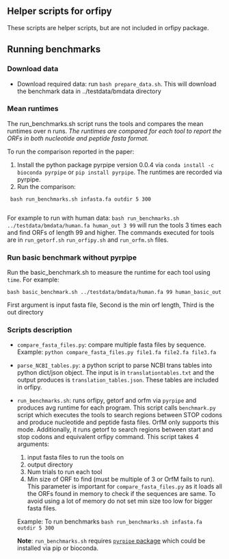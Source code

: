 ## Helper scripts for orfipy
These scripts are helper scripts, but are not included in orfipy package.


## Running benchmarks

### Download data

- Download required data: run `bash prepare_data.sh`. This will download the benchmark data in ../testdata/bmdata directory


### Mean runtimes

The run_benchmarks.sh script runs the tools and compares the mean runtimes over n runs. 
*The runtimes are compared for each tool to report the ORFs in both nucleotide and peptide fasta format.*

To run the comparison reported in the paper:

1. Install the python package pyrpipe version 0.0.4 via `conda install -c bioconda pyrpipe` or `pip install pyrpipe`. The runtimes are recorded via pyrpipe.
2. Run the comparison:

```
 bash run_benchmarks.sh infasta.fa outdir 5 300
 
```

For example to run with human data: `bash run_benchmarks.sh ../testdata/bmdata/human.fa human_out 3 99` will run the tools 3 times each and find ORFs of length 99 and higher.
The commands executed for tools are in `run_getorf.sh`  `run_orfipy.sh` and  `run_orfm.sh` files.

### Run basic benchmark without pyrpipe
Run the basic_benchmark.sh to measure the runtime for each tool using `time`. For example:

```
bash basic_benchmark.sh ../testdata/bmdata/human.fa 99 human_basic_out
```
First argument is input fasta file, Second is the min orf length, Third is the out directory



### Scripts description

* `compare_fasta_files.py`: compare multiple fasta files by sequence. Example: `python compare_fasta_files.py file1.fa file2.fa file3.fa`
* `parse_NCBI_tables.py`: a python script to parse NCBI trans tables into python dict/json object. The input is in `translationtables.txt` and the output produces is `translation_tables.json`. These tables are included in orfipy.
* `run_benchmarks.sh`: runs orfipy, getorf and orfm via `pyrpipe` and produces avg runtime for each program. This script calls `benchmark.py` script which executes the tools to search regions between STOP codons and produce nucleotide and peptide fasta files. OrfM only supports this mode. Additionally, it runs getorf to search regions between start and stop codons and equivalent orfipy command. This script takes 4 arguments: 

    1. input fasta files to run the tools on
    2. output directory
    3. Num trials to run each tool
    4. Min size of ORF to find (must be multiple of 3 or OrfM fails to run). This parameter is important for `compare_fasta_files.py` as it loads all the ORFs found in memory to check if the sequences are same. To avoid using a lot of memory do not set min size too low for bigger fasta files.

    Example: To run benchmarks `bash run_benchmarks.sh infasta.fa outdir 5 300`

    **Note**: `run_benchmarks.sh` requires [`pyrpipe` package](https://github.com/urmi-21/pyrpipe/) which could be installed via pip or bioconda.
